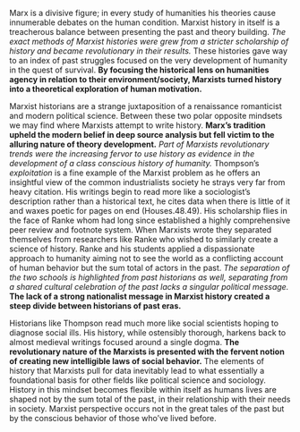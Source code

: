 Marx is a divisive figure; in every study of humanities his theories cause innumerable debates on the human condition. Marxist history in itself is a treacherous balance between presenting the past and theory building. *The exact methods of Marxist histories were grew from a stricter scholarship of history and became revolutionary in their results.* These histories gave way to an index of past struggles focused on the very development of humanity in the quest of survival.  **By focusing the historical lens on humanities agency in relation to their environment/society, Marxists turned history into a theoretical exploration of human motivation.**

Marxist historians are a strange juxtaposition of a renaissance romanticist and modern political science. Between these two polar opposite mindsets we may find where Marxists attempt to write history. **Marx’s tradition upheld the modern belief in deep source analysis but fell victim to the alluring nature of theory development.** *Part of Marxists revolutionary trends were the increasing fervor to use history as evidence in the development of a class conscious history of humanity.* Thompson’s *exploitation* is a fine example of the Marxist problem as he offers an insightful view of the common industrialists society he strays very far from heavy citation. His writings begin to read more like a sociologist’s description rather than a historical text, he cites data when there is little of it and waxes poetic for pages on end (Houses.48.49). His scholarship flies in the face of Ranke whom had long since established a highly comprehensive peer review and footnote system.  When Marxists wrote they separated themselves from researchers like Ranke who wished to similarly create a science of history. Ranke and his students applied a dispassionate approach to humanity aiming not to see the world as a conflicting account of human behavior but the sum total of actors in the past. *The separation of the two schools is highlighted from past historians as well, separating from a shared cultural celebration of the past lacks a singular political message.* **The lack of a strong nationalist message in Marxist history created a steep divide between historians of past eras.** 

Historians like Thompson read much more like social scientists hoping to diagnose social ills. His history, while ostensibly thorough, harkens back to almost medieval writings focused around a single dogma. **The revolutionary nature of the Marxists is presented with the fervent notion of creating new intelligible laws of social behavior.** The elements of history that Marxists pull for data inevitably lead to what essentially a foundational basis for other fields like political science and sociology. History in this mindset becomes flexible within itself as humans lives are shaped not by the sum total of the past, in their relationship with their needs in society. Marxist perspective occurs not in the great tales of the past but by the conscious behavior of those who’ve lived before.  
